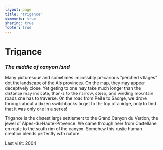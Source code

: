 ```yaml
---
layout: page
title: "trigance"
comments: true
sharing: true
footer: true
---
```

<h1>Trigance</h1>
<h3><em>The middle of canyon land</em></h3>

Many picturesque and sometimes impossibly precarious "perched villages" dot the landscape of the Alp provinces. On the map, they may appear deceptively close. Yet geting to one may take much longer than the distance may indicate, thanks to the narrow, steep, and winding mountain roads one has to traverse. On the road from Peille to Saorge, we drove through about a dozen switchbacks to get to the top of a ridge, only to find that it was only one in a series! 

Trigance is the closest large settlement to the Grand Canyon du Verdon, the jewel of Alpes-du-Haute-Provence. We came through here from Castellane en route to the south rim of the canyon. Somehow this rustic human creation blends perfectly with nature.

Last visit: 2004